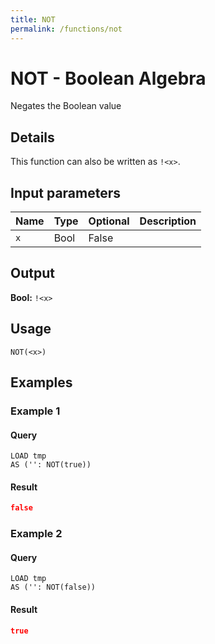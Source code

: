 ```yaml
---
title: NOT
permalink: /functions/not
---
```


# NOT - Boolean Algebra

Negates the Boolean value

## Details

This function can also be written as `!<x>`.

## Input parameters

| Name | Type | Optional | Description |
| --- | --- | --- | --- |
| `x` | Bool | False |  |

## Output

**Bool:** `!<x>`

## Usage

```joda
NOT(<x>)
```

## Examples

### Example 1


#### Query
```joda
LOAD tmp
AS ('': NOT(true))
```
#### Result
```json
false
```


### Example 2


#### Query
```joda
LOAD tmp
AS ('': NOT(false))
```
#### Result
```json
true
```


